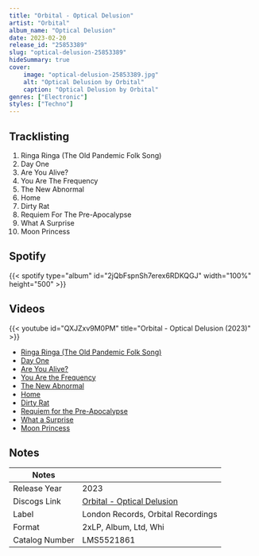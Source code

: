 ```yaml
---
title: "Orbital - Optical Delusion"
artist: "Orbital"
album_name: "Optical Delusion"
date: 2023-02-20
release_id: "25853389"
slug: "optical-delusion-25853389"
hideSummary: true
cover:
    image: "optical-delusion-25853389.jpg"
    alt: "Optical Delusion by Orbital"
    caption: "Optical Delusion by Orbital"
genres: ["Electronic"]
styles: ["Techno"]
---
```

## Tracklisting
1. Ringa Ringa (The Old Pandemic Folk Song)
2. Day One
3. Are You Alive?
4. You Are The Frequency
5. The New Abnormal
6. Home
7. Dirty Rat
8. Requiem For The Pre-Apocalypse
9. What A Surprise
10. Moon Princess
## Spotify
{{< spotify type="album" id="2jQbFspnSh7erex6RDKQGJ" width="100%" height="500" >}}

## Videos
{{< youtube id="QXJZxv9M0PM" title="Orbital - Optical Delusion (2023)" >}}
- [Ringa Ringa (The Old Pandemic Folk Song)](https://www.youtube.com/watch?v=R2mvu3g2Qlk)
- [Day One](https://www.youtube.com/watch?v=8P3C7vY0wcc)
- [Are You Alive?](https://www.youtube.com/watch?v=odb7NkiZwuQ)
- [You Are the Frequency](https://www.youtube.com/watch?v=DPgqSEE6iZk)
- [The New Abnormal](https://www.youtube.com/watch?v=WoBIDnYqrzY)
- [Home](https://www.youtube.com/watch?v=vGyekX8hmFs)
- [Dirty Rat](https://www.youtube.com/watch?v=z_93fLDRAqw)
- [Requiem for the Pre-Apocalypse](https://www.youtube.com/watch?v=9D3NXmsVIo4)
- [What a Surprise](https://www.youtube.com/watch?v=Lq8PEoEq8Y8)
- [Moon Princess](https://www.youtube.com/watch?v=74BoaOdnEqA)

## Notes
| Notes          |             |
| ---------------| ----------- |
| Release Year   | 2023 |
| Discogs Link   | [Orbital - Optical Delusion](https://www.discogs.com/release/25853389-Orbital-Optical-Delusion) |
| Label          | London Records, Orbital Recordings |
| Format         | 2xLP, Album, Ltd, Whi |
| Catalog Number | LMS5521861 |


